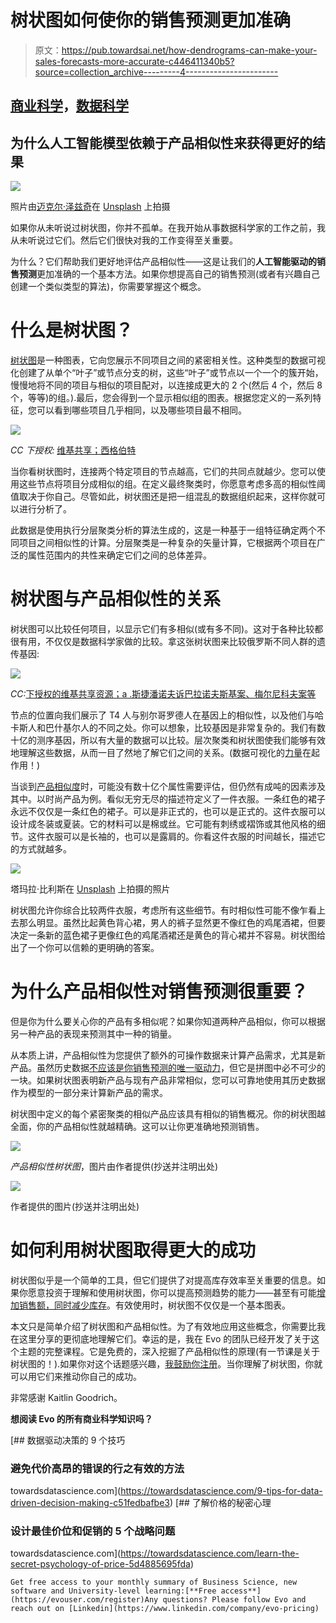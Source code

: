 # 树状图如何使你的销售预测更加准确

> 原文：<https://pub.towardsai.net/how-dendrograms-can-make-your-sales-forecasts-more-accurate-c446411340b5?source=collection_archive---------4----------------------->

## [商业科学](https://medium.com/tag/business-science)，[数据科学](https://towardsai.net/p/category/data-science)

## 为什么人工智能模型依赖于产品相似性来获得更好的结果

![](img/4cc785f2f8ad73a49ee9c7b6ad632514.png)

照片由[迈克尔·泽兹奇](https://unsplash.com/@lazycreekimages?utm_source=medium&utm_medium=referral)在 [Unsplash](https://unsplash.com?utm_source=medium&utm_medium=referral) 上拍摄

如果你从未听说过树状图，你并不孤单。在我开始从事数据科学家的工作之前，我从未听说过它们。然后它们很快对我的工作变得至关重要。

为什么？它们帮助我们更好地评估产品相似性——这是让我们的**人工智能驱动的销售预测**更加准确的一个基本方法。如果你想提高自己的销售预测(或者有兴趣自己创建一个类似类型的算法)，你需要掌握这个概念。

# 什么是树状图？

[树状图](https://en.wikipedia.org/wiki/Dendrogram)是一种图表，它向您展示不同项目之间的紧密相关性。这种类型的数据可视化创建了从单个“叶子”或节点分支的树，这些“叶子”或节点以一个一个的簇开始，慢慢地将不同的项目与相似的项目配对，以连接成更大的 2 个(然后 4 个，然后 8 个，等等)的组。).最后，您会得到一个显示相似组的图表。根据您定义的一系列特征，您可以看到哪些项目几乎相同，以及哪些项目最不相同。

![](img/3d5c40669a5b43b3e158be0431e2279b.png)

*CC 下授权:* [维基共享；西格伯特](https://commons.wikimedia.org/wiki/File:Swiss_complete.png)

当你看树状图时，连接两个特定项目的节点越高，它们的共同点就越少。您可以使用这些节点将项目分成相似的组。在定义最终聚类时，你愿意考虑多高的相似性阈值取决于你自己。尽管如此，树状图还是把一组混乱的数据组织起来，这样你就可以进行分析了。

此数据是使用执行分层聚类分析的算法生成的，这是一种基于一组特征确定两个不同项目之间相似性的计算。分层聚类是一种复杂的矢量计算，它根据两个项目在广泛的属性范围内的共性来确定它们之间的总体差异。

# 树状图与产品相似性的关系

树状图可以比较任何项目，以显示它们有多相似(或有多不同)。这对于各种比较都很有用，不仅仅是数据科学家做的比较。拿这张树状图来比较俄罗斯不同人群的遗传基因:

![](img/8979ac898ddee1f69c4b232c9abb1a44.png)

*CC:*[下授权的维基共享资源；a .斯捷潘诺夫诉巴拉诺夫斯基案、梅尔尼科夫案等](https://commons.wikimedia.org/wiki/File:Dendrogram_of_the_genetic_distances_between_Russian_populations.svg)

节点的位置向我们展示了 T4 人与别尔哥罗德人在基因上的相似性，以及他们与哈卡斯人和巴什基尔人的不同之处。你可以想象，比较基因是非常复杂的。我们有数十亿的测序基因，所以有大量的数据可以比较。层次聚类和树状图使我们能够有效地理解这些数据，从而一目了然地了解它们之间的关系。(数据可视化的[力量](https://medium.com/towards-artificial-intelligence/making-ai-more-accessible-a554efcfe433)在起作用！)

当谈到[产品相似度](https://link.springer.com/chapter/10.1007/978-3-319-98038-6_7)时，可能没有数十亿个属性需要评估，但仍然有成吨的因素涉及其中。以时尚产品为例。看似无穷无尽的描述符定义了一件衣服。一条红色的裙子永远不仅仅是一条红色的裙子。可以是非正式的，也可以是正式的。这件衣服可以设计成冬装或夏装。它的材料可以是棉或丝。它可能有刺绣或褶饰或其他风格的细节。这件衣服可以是长袖的，也可以是露肩的。你看这件衣服的时间越长，描述它的方式就越多。

![](img/52b28fbc9088b9ba7acade1879f80073.png)

塔玛拉·比利斯在 [Unsplash](https://unsplash.com/s/photos/red-dress?utm_source=unsplash&utm_medium=referral&utm_content=creditCopyText) 上拍摄的照片

树状图允许你综合比较两件衣服，考虑所有这些细节。有时相似性可能不像乍看上去那么明显。虽然比起黄色背心裙，男人的裤子显然更不像红色的鸡尾酒裙，但要决定一条新的蓝色裙子更像红色的鸡尾酒裙还是黄色的背心裙并不容易。树状图给出了一个你可以信赖的更明确的答案。

# 为什么产品相似性对销售预测很重要？

但是你为什么要关心你的产品有多相似呢？如果你知道两种产品相似，你可以根据另一种产品的表现来预测其中一种的销量。

从本质上讲，产品相似性为您提供了额外的可操作数据来计算产品需求，尤其是新产品。虽然历史数据[不应该是你销售预测的唯一驱动力](https://towardsdatascience.com/fashion-is-broken-science-is-fixing-it-b771b1ab5b59)，但它是拼图中必不可少的一块。如果树状图表明新产品与现有产品非常相似，您可以可靠地使用其历史数据作为模型的一部分来计算新产品的需求。

树状图中定义的每个紧密聚类的相似产品应该具有相似的销售概况。你的树状图越全面，你的产品相似性就越精确。这可以让你更准确地预测销售。

![](img/a14c9074341e9da33b57910826cf1c01.png)

*产品相似性树状图*，图片由作者提供(抄送并注明出处)

![](img/dd3a1e88b72cb640917b2081c6a3b8b5.png)

作者提供的图片(抄送并注明出处)

# 如何利用树状图取得更大的成功

树状图似乎是一个简单的工具，但它们提供了对提高库存效率至关重要的信息。如果你愿意投资于理解和使用树状图，你可以提高预测趋势的能力——甚至有可能[增加销售额，同时减少库存](https://customers.microsoft.com/en-us/story/837835-evo-pricing-boggi-milano-azure-italy)。有效使用时，树状图不仅仅是一个基本图表。

本文只是简单介绍了树状图和产品相似性。为了有效地应用这些概念，你需要比我在这里分享的更彻底地理解它们。幸运的是，我在 Evo 的团队已经开发了关于这个主题的完整课程。它是免费的，深入挖掘了产品相似性的原理(有一节课是关于树状图的！).如果你对这个话题感兴趣，[我鼓励你注册](https://evo.ltd/join)。当你理解了树状图，你就可以用它们来推动你自己的成功。

非常感谢 Kaitlin Goodrich。

**想阅读 Evo 的所有商业科学知识吗？**

[](https://towardsdatascience.com/9-tips-for-data-driven-decision-making-c51fedbafbe3) [## 数据驱动决策的 9 个技巧

### 避免代价高昂的错误的行之有效的方法

towardsdatascience.com](https://towardsdatascience.com/9-tips-for-data-driven-decision-making-c51fedbafbe3) [](https://towardsdatascience.com/learn-the-secret-psychology-of-price-5d4885695fda) [## 了解价格的秘密心理

### 设计最佳价位和促销的 5 个战略问题

towardsdatascience.com](https://towardsdatascience.com/learn-the-secret-psychology-of-price-5d4885695fda) 

```
Get free access to your monthly summary of Business Science, new software and University-level learning:[**Free access**](https://evouser.com/register)Any questions? Please follow Evo and reach out on [Linkedin](https://www.linkedin.com/company/evo-pricing)
```